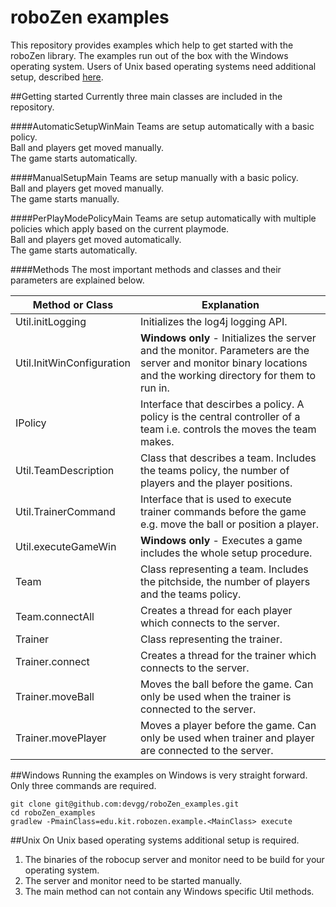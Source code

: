 # roboZen examples

This repository provides examples which help to get started with the roboZen library.
The examples run out of the box with the Windows operating system.
Users of Unix based operating systems need additional setup, described [here](#unix).

##Getting started
Currently three main classes are included in the repository.

####AutomaticSetupWinMain
Teams are setup automatically with a basic policy.  
Ball and players get moved manually.  
The game starts automatically.

####ManualSetupMain
Teams are setup manually with a basic policy.  
Ball and players get moved manually.  
The game starts manually.

####PerPlayModePolicyMain
Teams are setup automatically with multiple policies which apply based on the current playmode.  
Ball and players get moved automatically.  
The game starts automatically.

####Methods
The most important methods and classes and their parameters are explained below.

Method or Class | Explanation
------------ | -------------
Util.initLogging | Initializes the log4j logging API.
Util.InitWinConfiguration | **Windows only** - Initializes the server and the monitor. Parameters are the server and monitor binary locations and the working directory for them to run in.
IPolicy | Interface that descirbes a policy. A policy is the central controller of a team i.e. controls the moves the team makes. 
Util.TeamDescription | Class that describes a team. Includes the teams policy, the number of players and the player positions.
Util.TrainerCommand | Interface that is used to execute trainer commands before the game e.g. move the ball or position a player.
Util.executeGameWin | **Windows only** - Executes a game includes the whole setup procedure.
Team | Class representing a team. Includes the pitchside, the number of players and the teams policy.
Team.connectAll | Creates a thread for each player which connects to the server.
Trainer | Class representing the trainer.
Trainer.connect | Creates a thread for the trainer which connects to the server.
Trainer.moveBall | Moves the ball before the game. Can only be used when the trainer is connected to the server.
Trainer.movePlayer | Moves a player before the game. Can only be used when trainer and player are connected to the server.


##Windows
Running the examples on Windows is very straight forward. Only three commands are required.

```
git clone git@github.com:devgg/roboZen_examples.git
cd roboZen_examples
gradlew -PmainClass=edu.kit.robozen.example.<MainClass> execute
```


##Unix
On Unix based operating systems additional setup is required.

1. The binaries of the robocup server and monitor need to be build for your operating system.
2. The server and monitor need to be started manually.
3. The main method can not contain any Windows specific Util methods.


